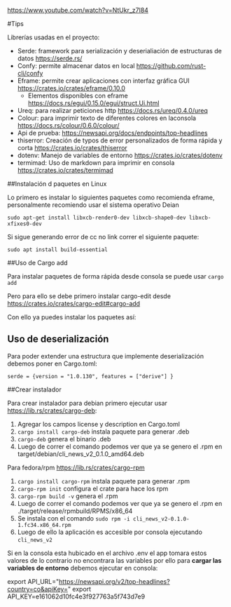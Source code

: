 https://www.youtube.com/watch?v=NtUkr_z7l84

#Tips

Librerías usadas en el proyecto:
* Serde: framework para serialización y deserialiación de estructuras de datos https://serde.rs/
* Confy: permite almacenar datos en local https://github.com/rust-cli/confy
* Eframe: permite crear aplicaciones con interfaz gráfica GUI https://crates.io/crates/eframe/0.10.0
  * Elementos disponibles con eframe https://docs.rs/egui/0.15.0/egui/struct.Ui.html
* Ureq: para realizar peticiones http https://docs.rs/ureq/0.4.0/ureq
* Colour: para imprimir texto de diferentes colores en laconsola https://docs.rs/colour/0.6.0/colour/
* Api de prueba: https://newsapi.org/docs/endpoints/top-headlines
* thiserror: Creación de typos de error personalizados de forma rápida y corta https://crates.io/crates/thiserror
* dotenv: Manejo de variables de entorno https://crates.io/crates/dotenv
* termimad: Uso de markdown para imprimir en consola https://crates.io/crates/termimad




##Instalación d paquetes en Linux

Lo primero es instalar lo siguientes paquetes como recomienda eframe, personalmente recomiendo usar el sistema operativo Deian
~~~
sudo apt-get install libxcb-render0-dev libxcb-shape0-dev libxcb-xfixes0-dev
~~~
Si sigue generando error de cc no link correr el siguiente paquete:
~~~
sudo apt install build-essential
~~~


##Uso de Cargo add

Para instalar paquetes de forma rápida desde consola se puede usar `cargo add` 

Pero para ello se debe primero instalar cargo-edit desde https://crates.io/crates/cargo-edit#cargo-add 

Con ello ya puedes instalar los paquetes así:

## Uso de deserialización

Para poder extender una estructura que implemente deserialización debemos poner en Cargo.toml:

~~~ 
serde = {version = "1.0.130", features = ["derive"] }
~~~

##Crear instalador

Para crear instalador para debian primero ejecutar usar https://lib.rs/crates/cargo-deb:
1. Agregar los campos license y description en Cargo.toml
2. `cargo install cargo-deb` instala paquete para generar .deb
3. `cargo-deb` genera el binario .deb
4. Luego de correr el comando podemos ver que ya se genero el .rpm en target/debian/cli_news_v2_0.1.0_amd64.deb


Para fedora/rpm https://lib.rs/crates/cargo-rpm
1. `cargo install cargo-rpm` instala paquete para generar .rpm
2. `cargo-rpm init` configura el crate para hace los rpm
3. `cargo-rpm build -v` genera el .rpm
4. Luego de correr el comando podemos ver que ya se genero el .rpm en ./target/release/rpmbuild/RPMS/x86_64
5. Se instala con el comando `sudo rpm -i cli_news_v2-0.1.0-1.fc34.x86_64.rpm`
6. Luego de ello la aplicación es accesible por consola ejecutando `cli_news_v2`

Si en la consola esta hubicado en el archivo .env el app tomara estos valores de lo contrario no encontrara las variables por ello 
para **cargar las variables de entorno** debemos ejecutar en consola:

export API_URL="https://newsapi.org/v2/top-headlines?country=co&apiKey="
export API_KEY=e161062d10fc4e3f927763a5f743d7e9


